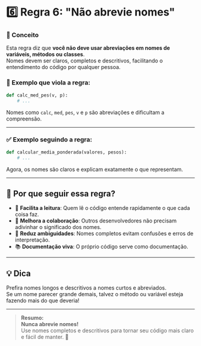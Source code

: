 # 6️⃣ Regra 6: **"Não abrevie nomes"**

### 🧐 Conceito

Esta regra diz que **você não deve usar abreviações em nomes de variáveis, métodos ou classes**.  
Nomes devem ser claros, completos e descritivos, facilitando o entendimento do código por qualquer pessoa.

### 🚫 Exemplo que viola a regra:

```python
def calc_med_pes(v, p):
    # ...
```

Nomes como `calc`, `med`, `pes`, `v` e `p` são abreviações e dificultam a compreensão.

---

### ✅ Exemplo seguindo a regra:

```python
def calcular_media_ponderada(valores, pesos):
    # ...
```

Agora, os nomes são claros e explicam exatamente o que representam.

---

## 🎯 Por que seguir essa regra?

- 👀 **Facilita a leitura**: Quem lê o código entende rapidamente o que cada coisa faz.
- 🤝 **Melhora a colaboração**: Outros desenvolvedores não precisam adivinhar o significado dos nomes.
- 🧠 **Reduz ambiguidades**: Nomes completos evitam confusões e erros de interpretação.
- 📚 **Documentação viva**: O próprio código serve como documentação.

---

## 💡 Dica

Prefira nomes longos e descritivos a nomes curtos e abreviados.  
Se um nome parecer grande demais, talvez o método ou variável esteja fazendo mais do que deveria!

---

> **Resumo:**  
> **Nunca abrevie nomes!**  
> Use nomes completos e descritivos para tornar seu código mais claro e fácil de manter. 🚀
